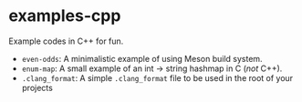 # examples-cpp
Example codes in C++ for fun.

* `even-odds`: A minimalistic example of using Meson build system.
* `enum-map`: A small example of an int -> string hashmap in C (*not* C++).
* `.clang_format`: A simple `.clang_format` file to be used in the root of your projects
